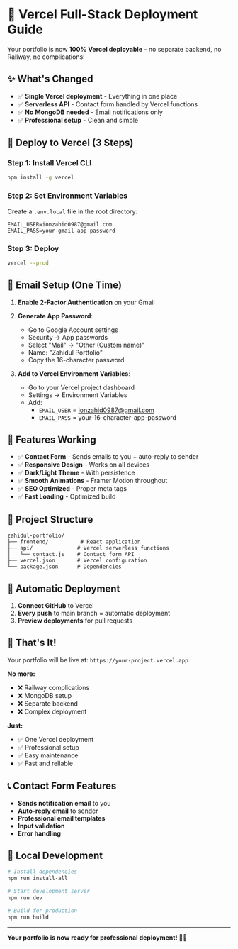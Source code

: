 # 🚀 Vercel Full-Stack Deployment Guide

Your portfolio is now **100% Vercel deployable** - no separate backend, no Railway, no complications!

## ✨ What's Changed

- ✅ **Single Vercel deployment** - Everything in one place
- ✅ **Serverless API** - Contact form handled by Vercel functions
- ✅ **No MongoDB needed** - Email notifications only
- ✅ **Professional setup** - Clean and simple

## 🚀 Deploy to Vercel (3 Steps)

### Step 1: Install Vercel CLI
```bash
npm install -g vercel
```

### Step 2: Set Environment Variables
Create a `.env.local` file in the root directory:
```env
EMAIL_USER=ionzahid0987@gmail.com
EMAIL_PASS=your-gmail-app-password
```

### Step 3: Deploy
```bash
vercel --prod
```

## 📧 Email Setup (One Time)

1. **Enable 2-Factor Authentication** on your Gmail
2. **Generate App Password**:
   - Go to Google Account settings
   - Security → App passwords
   - Select "Mail" → "Other (Custom name)"
   - Name: "Zahidul Portfolio"
   - Copy the 16-character password

3. **Add to Vercel Environment Variables**:
   - Go to your Vercel project dashboard
   - Settings → Environment Variables
   - Add:
     - `EMAIL_USER` = ionzahid0987@gmail.com
     - `EMAIL_PASS` = your-16-character-app-password

## 🎯 Features Working

- ✅ **Contact Form** - Sends emails to you + auto-reply to sender
- ✅ **Responsive Design** - Works on all devices
- ✅ **Dark/Light Theme** - With persistence
- ✅ **Smooth Animations** - Framer Motion throughout
- ✅ **SEO Optimized** - Proper meta tags
- ✅ **Fast Loading** - Optimized build

## 🔧 Project Structure

```
zahidul-portfolio/
├── frontend/          # React application
├── api/              # Vercel serverless functions
│   └── contact.js    # Contact form API
├── vercel.json       # Vercel configuration
└── package.json      # Dependencies
```

## 🚀 Automatic Deployment

1. **Connect GitHub** to Vercel
2. **Every push** to main branch = automatic deployment
3. **Preview deployments** for pull requests

## 🎉 That's It!

Your portfolio will be live at: `https://your-project.vercel.app`

**No more:**
- ❌ Railway complications
- ❌ MongoDB setup
- ❌ Separate backend
- ❌ Complex deployment

**Just:**
- ✅ One Vercel deployment
- ✅ Professional setup
- ✅ Easy maintenance
- ✅ Fast and reliable

## 📞 Contact Form Features

- **Sends notification email** to you
- **Auto-reply email** to sender
- **Professional email templates**
- **Input validation**
- **Error handling**

## 🔧 Local Development

```bash
# Install dependencies
npm run install-all

# Start development server
npm run dev

# Build for production
npm run build
```

---

**Your portfolio is now ready for professional deployment! 🎨✨**